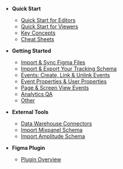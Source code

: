 <!-- docs/_sidebar.md -->

- **Quick Start**

  - [Quick Start for Editors](quick-start/quick-start-guide.md)
  - [Quick Start for Viewers](quick-start/quick-start-viewers.md)
  - [Key Concepts](quick-start/key-concepts.md)
  - [Cheat Sheets](quick-start/cheat-sheets.md)

- **Getting Started**

  - [Import & Sync Figma Files](getting-started/import-figma-files.md)
  - [Import & Export Your Tracking Schema](getting-started/import-tracking-schema.md)
  - [Events: Create, Link & Unlink Events](getting-started/create-and-link-events.md)
  - [Event Properties & User Properties](getting-started/event-properties.md)
  - [Page & Screen View Events]()
  - [Analytics QA](getting-started/qa-analytics.md)
  - [Other](getting-started/other-actions.md)

- **External Tools**

  - [Data Warehouse Connectors](external-connectors/dwh-connector.md)
  - [Import Mixpanel Schema](external-connectors/mixpanel-schema.md)
  - [Import Amplitude Schema](external-connectors/amplitude-schema.md)

- **Figma Plugin**
  - [Plugin Overview](figma-plugin/README.md)

